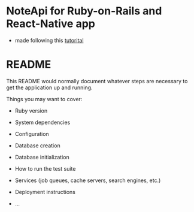 # NoteApi for Ruby-on-Rails and React-Native app

 - made following this [tutorital](https://www.fullstacklabs.co/blog/creating-a-react-native-app-with-ruby-on-rails-backend-part-one)

# README

This README would normally document whatever steps are necessary to get the
application up and running.

Things you may want to cover:

* Ruby version

* System dependencies

* Configuration

* Database creation

* Database initialization

* How to run the test suite

* Services (job queues, cache servers, search engines, etc.)

* Deployment instructions

* ...
